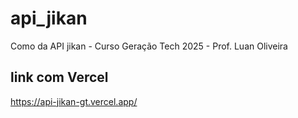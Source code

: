 # api_jikan
Como da API jikan - Curso Geração Tech 2025 - Prof. Luan Oliveira
## link com Vercel
https://api-jikan-gt.vercel.app/
